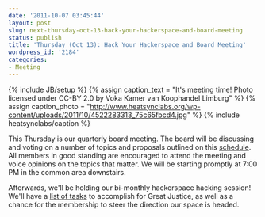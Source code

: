 ```yaml
---
date: '2011-10-07 03:45:44'
layout: post
slug: next-thursday-oct-13-hack-your-hackerspace-and-board-meeting
status: publish
title: 'Thursday (Oct 13): Hack Your Hackerspace and Board Meeting'
wordpress_id: '2184'
categories:
- Meeting
---
```




{% include JB/setup %}
{% assign caption_text = "It's meeting time! Photo licensed under CC-BY 2.0 by Voka Kamer van Koophandel Limburg" %}
{% assign caption_photo = "http://www.heatsynclabs.org/wp-content/uploads/2011/10/4522283313_75c65fbcd4.jpg" %}
{% include heatsynclabs/caption %}

This Thursday is our quarterly board meeting. The board will be discussing and voting on a number of topics and proposals outlined on this [schedule](http://groups.google.com/group/heatsynclabs/browse_thread/thread/59b8a7bf906058d6). All members in good standing are encouraged to attend the meeting and voice opinions on the topics that matter. We will be starting promptly at 7:00 PM in the common area downstairs.




Afterwards, we'll be holding our bi-monthly hackerspace hacking session! We'll have a [list of tasks](http://groups.google.com/group/heatsynclabs/msg/5665c429dc355cb0) to accomplish for Great Justice, as well as a chance for the membership to steer the direction our space is headed.
